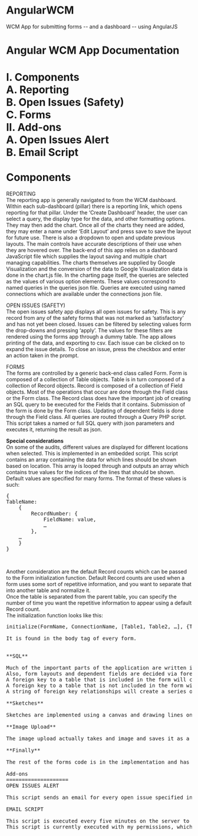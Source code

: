 # AngularWCM
WCM App for submitting forms -- and a dashboard -- using AngularJS

Angular WCM App Documentation
=============================================
I.	Components<br>
A.	Reporting<br>
B.	Open Issues (Safety)<br>
C.	Forms<br>
II.	Add-ons<br>
A.	Open Issues Alert<br>
B.	Email Script<br>
<br>
Components
=================
REPORTING<br>
The reporting app is generally navigated to from the WCM dashboard. Within each sub-dashboard (pillar) there is a reporting link, which opens reporting for that pillar. Under the ‘Create Dashboard’ header, the user can select a query, the display type for the data, and other formatting options. They may then add the chart.
Once all of the charts they need are added, they may enter a name under ‘Edit Layout’ and press save to save the layout for future use. There is also a dropdown to open and update previous layouts.
The main controls have accurate descriptions of their use when they are hovered over.
The back-end of this app relies on a dashboard JavaScript file which supplies the layout saving and multiple chart managing capabilities. The charts themselves are supplied by Google Visualization and the conversion of the data to Google Visualization data is done in the chart.js file.
In the charting page itself, the queries are selected as the values of various option elements. These values correspond to named queries in the queries json file. Queries are executed using named connections which are available under the connections json file.

OPEN ISSUES (SAFETY)<br>
The open issues safety app displays all open issues for safety. This is any record from any of the safety forms that was not marked as ‘satisfactory’ and has not yet been closed.
Issues can be filtered by selecting values form the drop-downs and pressing ‘apply’. The values for these filters are rendered using the forms app through a dummy table.
The app allows printing of the data, and exporting to csv.
Each issue can be clicked on to expand the issue details.
To close an issue, press the checkbox and enter an action taken in the prompt.

FORMS<br>
The forms are controlled by a generic back-end class called Form. Form is composed of a collection of Table objects. Table is in turn composed of a collection of Record objects. Record is composed of a collection of Field objects.
Most of the operations that occur are done through the Field class or the Form class. The Record class does have the important job of creating an SQL query to be executed for the Fields that it contains.
Submission of the form is done by the Form class. Updating of dependent fields is done through the Field class. All queries are routed through a Query PHP script. This script takes a named or full SQL query with json parameters and executes it, returning the result as json.

**Special considerations**<br>
On some of the audits, different values are displayed for different locations when selected. This is implemented in an embedded script. This script contains an array containing the data for which lines should be shown based on location. This array is looped through and outputs an array which contains true values for the indices of the lines that should be shown. 
Default values are specified for many forms. The format of these values is such:<br>
<pre>{
TableName:
 	{
 		RecordNumber: {
			FieldName: value,
 			…
 		},
 	…
 	}
}</pre><br>
Another consideration are the default Record counts which can be passed to the Form initialization function. Default Record counts are used when a form uses some sort of repetitive information, and you want to separate that into another table and normalize it.<br>
Once the table is separated from the parent table, you can specify the number of time you want the repetitive information to appear using a default Record count.<br>
The initialization function looks like this:<br>
<pre>initialize(FormName, ConnectionName, [Table1, Table2, …], {Tablex: recordCount}, {Defaults…});,/pre><br>
It is found in the body tag of every form.<br>

**SQL**<br>
Much of the important parts of the application are written in SQL. The backend contains many views and stored procedures which are used throughout the application. Careful examination of the scripts will show which queries are in use. For queries used in the dashboard reporting app, look up the name of the query found in the option element, it will have a matching query in the queries json file.
Also, form layouts and dependent fields are decided via foreign key and primary key relations. The primary key for the main table is always the form that opens the table when it is changed.
A foreign key to a table that is included in the form will cause one tables value to update from the other. I.e. a foreign key in table2.field to table1.field will update table2.field with table1.field’s value.
A foreign key to a table that is not included in the form will cause the field to be shown as a dropdown, and it will fetch it values and text from the table which it points to. For this to work, it is required that the table pointed to by the foreign key has a primary key, and has exactly one field which is not a foreign key (this will be the text field).
A string of foreign key relationships will create a series of dependent fields.

**Sketches**<br>
Sketches are implemented using a canvas and drawing lines on that canvas (as fast as the PC can render them). It essentially finds the relative position of the mouse in the canvas, and draws from the previous position to the current position each time the position changes. The sketch is saved each time the user exits the sketch area with the mouse. The sketch is saved as a base64 string.

**Image Upload**<br>
The image upload actually takes and image and saves it as a base64 URI. Therefore, image uploads must refer to a varchar(max) field.

**Finally**<br>
The rest of the forms code is in the implementation and has to be read and used to be understood. There is simply too much to go through to type it all out here.

Add-ons
====================
OPEN ISSUES ALERT<br>
This script sends an email for every open issue specified in a view in the WCM database. It sends each email to specific supervisors depending on the location of the email. The correlation between these two is in the Supervisor table.

EMAIL SCRIPT<br>
This script is executed every five minutes on the server to send any emails in the Emails table. Forms are pushed to the Emails table on successful submission or update. Like the above script, it sends emails to different supervisors depending on the location of the form.
This script is currently executed with my permissions, which is a bit of an issue because it stops working when my password changes.
